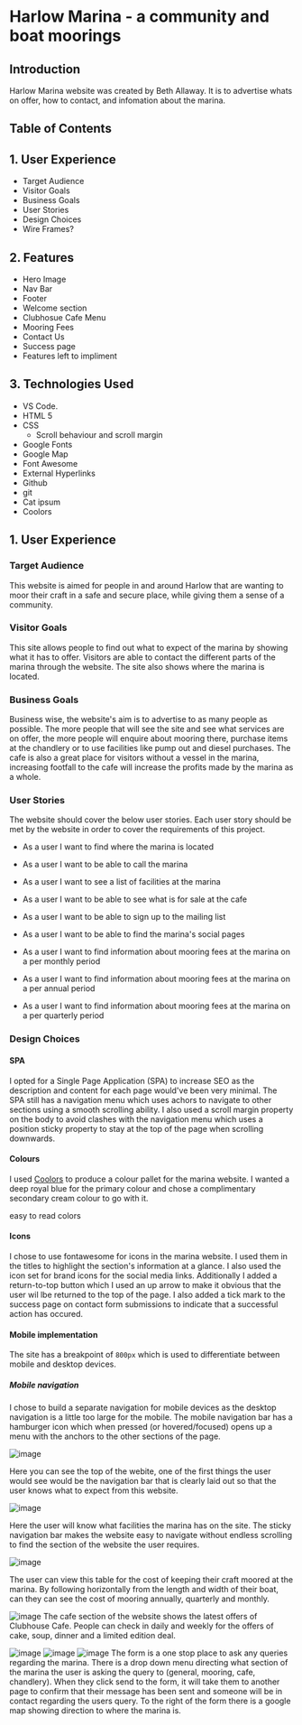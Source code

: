 # Harlow Marina - a community and boat moorings

## Introduction 
Harlow Marina website was created by Beth Allaway. It is to advertise whats on offer, how to contact, and infomation about the marina.

<!-- https://amiresponsive.co.uk/ -->

## Table of Contents

## 1. User Experience
- Target Audience 
- Visitor Goals
- Business Goals
- User Stories
- Design Choices
- Wire Frames?

## 2. Features
- Hero Image
- Nav Bar
- Footer
- Welcome section
- Clubhosue Cafe Menu
- Mooring Fees
- Contact Us
- Success page
- Features left to impliment

## 3. Technologies Used
- VS Code.
- HTML 5
- CSS
    - Scroll behaviour and scroll margin
- Google Fonts
- Google Map
- Font Awesome
- External Hyperlinks
- Github
- git
- Cat ipsum
- Coolors

<!-- and so on... -->

## 1. User Experience 

### Target Audience
This website is aimed for people in and around Harlow that are wanting to moor their craft in a safe and secure place, while giving them a sense of a community.

### Visitor Goals
This site allows people to find out what to expect of the marina by showing what it has to offer.
Visitors are able to contact the different parts of the marina through the website. The site also shows where the marina is located.

### Business Goals
Business wise, the website's aim is to advertise to as many people as possible.
The more people that will see the site and see what services are on offer, the more people will enquire about mooring there, purchase items at the chandlery or to use facilities like pump out and diesel purchases. The cafe is also a great place for visitors without a vessel in the marina, increasing footfall to the cafe will increase the profits made by the marina as a whole.

### User Stories
The website should cover the below user stories. Each user story should be met by the website in order to cover the requirements of this project.

- As a user I want to find where the marina is located

- As a user I want to be able to call the marina 

- As a user I want to see a list of facilities at the marina 

- As a user I want to be able to see what is for sale at the cafe

- As a user I want to be able to sign up to the mailing list

- As a user I want to be able to find the marina's social pages

- As a user I want to find information about mooring fees at the marina on a per monthly period

- As a user I want to find information about mooring fees at the marina on a per annual period

- As a user I want to find information about mooring fees at the marina on a per quarterly period

### Design Choices

#### SPA

I opted for a Single Page Application (SPA) to increase SEO as the description and content for each page would've been very minimal. The SPA still has a navigation menu which uses achors to navigate to other sections using a smooth scrolling ability. I also used a scroll margin property on the body to avoid clashes with the navigation menu which uses a position sticky property to stay at the top of the page when scrolling downwards.

#### Colours

I used [Coolors](https://coolors.co) to produce a colour pallet for the marina website. I wanted a deep royal blue for the primary colour and chose a complimentary secondary cream colour to go with it.

easy to read colors

#### Icons

I chose to use fontawesome for icons in the marina website. I used them in the titles to highlight the section's information at a glance. I also used the icon set for brand icons for the social media links. Additionally I added a return-to-top button which I used an up arrow to make it obvious that the user wil lbe returned to the top of the page.
I also added a tick mark to the success page on contact form submissions to indicate that a successful action has occured.

#### Mobile implementation

The site has a breakpoint of `800px` which is used to differentiate between mobile and desktop devices.

##### Mobile navigation

I chose to build a separate navigation for mobile devices as the desktop navigation is a little too large for the mobile. The mobile navigation bar has a hamburger icon which when pressed (or hovered/focused) opens up a menu with the anchors to the other sections of the page.


![image](assets/images/print-screen-one.png)

Here you can see the top of the webite, one of the first things the user would see would be the navigation bar that is clearly laid out so that the user knows what to expect from this website.


![image](assets/images/facilities-print-screen.png)

Here the user will know what facilities the marina has on the site.
The sticky navigation bar makes the website easy to navigate without endless scrolling to find the section of the website the user requires.

![image](assets/images/table-print-screen.png)

The user can view this table for the cost of keeping their craft moored at the marina. By following horizontally from the length and width of their boat, can they can see the cost of mooring annually, quarterly and monthly. 

![image](assets/images/cafe-print-screen.png)
The cafe section of the website shows the latest offers of Clubhouse Cafe. People can check in daily and weekly for the offers of cake, soup, dinner and a limited edition deal.

![image](assets/images/form-print-screen-one.png)
![image](assets/images/form-print-screen-two.png)
![image](assets/images/success-print-screen.png)
The form is a one stop place to ask any queries regarding the marina. There is a drop down menu directing what section of the marina the user is asking the query to (general, mooring, cafe, chandlery). When they click send to the form, it will take them to another page to confirm that their message has been sent and someone will be in contact regarding the users query.
To the right of the form there is a google map showing direction to where the marina is.

